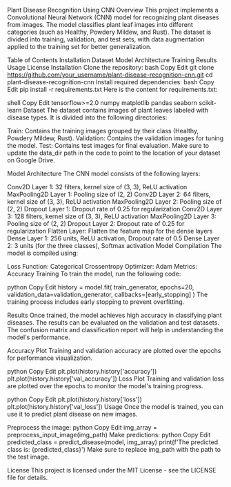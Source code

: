 Plant Disease Recognition Using CNN
Overview
This project implements a Convolutional Neural Network (CNN) model for recognizing plant diseases from images. The model classifies plant leaf images into different categories (such as Healthy, Powdery Mildew, and Rust). The dataset is divided into training, validation, and test sets, with data augmentation applied to the training set for better generalization.

Table of Contents
Installation
Dataset
Model Architecture
Training
Results
Usage
License
Installation
Clone the repository:
bash
Copy
Edit
git clone https://github.com/your_username/plant-disease-recognition-cnn.git
cd plant-disease-recognition-cnn
Install required dependencies:
bash
Copy
Edit
pip install -r requirements.txt
Here is the content for requirements.txt:

shell
Copy
Edit
tensorflow>=2.0
numpy
matplotlib
pandas
seaborn
scikit-learn
Dataset
The dataset contains images of plant leaves labeled with disease types. It is divided into the following directories:

Train: Contains the training images grouped by their class (Healthy, Powdery Mildew, Rust).
Validation: Contains the validation images for tuning the model.
Test: Contains test images for final evaluation.
Make sure to update the data_dir path in the code to point to the location of your dataset on Google Drive.

Model Architecture
The CNN model consists of the following layers:

Conv2D Layer 1: 32 filters, kernel size of (3, 3), ReLU activation
MaxPooling2D Layer 1: Pooling size of (2, 2)
Conv2D Layer 2: 64 filters, kernel size of (3, 3), ReLU activation
MaxPooling2D Layer 2: Pooling size of (2, 2)
Dropout Layer 1: Dropout rate of 0.25 for regularization
Conv2D Layer 3: 128 filters, kernel size of (3, 3), ReLU activation
MaxPooling2D Layer 3: Pooling size of (2, 2)
Dropout Layer 2: Dropout rate of 0.25 for regularization
Flatten Layer: Flatten the feature map for the dense layers
Dense Layer 1: 256 units, ReLU activation, Dropout rate of 0.5
Dense Layer 2: 3 units (for the three classes), Softmax activation
Model Compilation
The model is compiled using:

Loss Function: Categorical Crossentropy
Optimizer: Adam
Metrics: Accuracy
Training
To train the model, run the following code:

python
Copy
Edit
history = model.fit(
    train_generator,
    epochs=20,
    validation_data=validation_generator,
    callbacks=[early_stopping]
)
The training process includes early stopping to prevent overfitting.

Results
Once trained, the model achieves high accuracy in classifying plant diseases. The results can be evaluated on the validation and test datasets. The confusion matrix and classification report will help in understanding the model's performance.

Accuracy Plot
Training and validation accuracy are plotted over the epochs for performance visualization.

python
Copy
Edit
plt.plot(history.history['accuracy'])
plt.plot(history.history['val_accuracy'])
Loss Plot
Training and validation loss are plotted over the epochs to monitor the model's training progress.

python
Copy
Edit
plt.plot(history.history['loss'])
plt.plot(history.history['val_loss'])
Usage
Once the model is trained, you can use it to predict plant disease on new images.

Preprocess the image:
python
Copy
Edit
img_array = preprocess_input_image(img_path)
Make predictions:
python
Copy
Edit
predicted_class = predict_disease(model, img_array)
print(f'The predicted class is: {predicted_class}')
Make sure to replace img_path with the path to the test image.

License
This project is licensed under the MIT License - see the LICENSE file for details.
